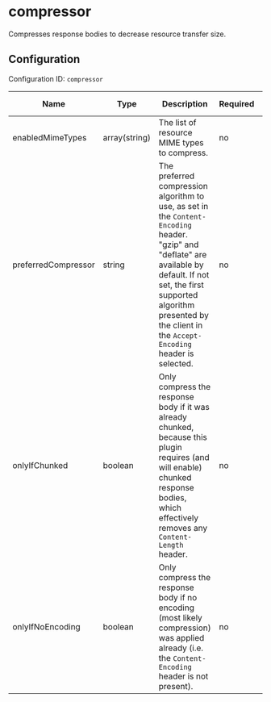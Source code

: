 # compressor

Compresses response bodies to decrease resource transfer size.


## Configuration

Configuration ID: `compressor`

| Name | Type | Description | Required | Default value |
| --- | --- | --- | --- | --- |
| enabledMimeTypes | array(string) | The list of resource MIME types to compress. | no | (empty) |
| preferredCompressor | string | The preferred compression algorithm to use, as set in the `Content-Encoding` header. "gzip" and "deflate" are available by default. If not set, the first supported algorithm presented by the client in the `Accept-Encoding` header is selected. | no | `null` |
| onlyIfChunked | boolean | Only compress the response body if it was already chunked, because this plugin requires (and will enable) chunked response bodies, which effectively removes any `Content-Length` header. | no | `false` |
| onlyIfNoEncoding | boolean | Only compress the response body if no encoding (most likely compression) was applied already (i.e. the `Content-Encoding` header is not present). | no | `true` |


